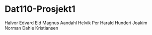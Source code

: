 # Dat110-Prosjekt1
Halvor Edvard Eid
Magnus Aandahl Helvik
Per Harald Hunderi
Joakim Norman Dahle Kristiansen
